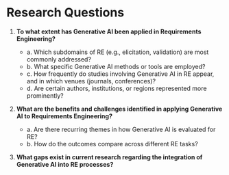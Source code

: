 # Research Questions  
1. **To what extent has Generative AI been applied in Requirements Engineering?**  
   - a. Which subdomains of RE (e.g., elicitation, validation) are most commonly addressed?  
   - b. What specific Generative AI methods or tools are employed?  
   - c. How frequently do studies involving Generative AI in RE appear, and in which venues (journals, conferences)?  
   - d. Are certain authors, institutions, or regions represented more prominently?  

2. **What are the benefits and challenges identified in applying Generative AI to Requirements Engineering?**  
   - a. Are there recurring themes in how Generative AI is evaluated for RE?  
   - b. How do the outcomes compare across different RE tasks?  

3. **What gaps exist in current research regarding the integration of Generative AI into RE processes?**  